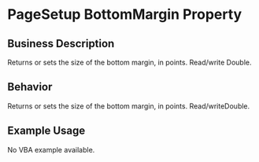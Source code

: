 # PageSetup BottomMargin Property

## Business Description
Returns or sets the size of the bottom margin, in points. Read/write Double.

## Behavior
Returns or sets the size of the bottom margin, in points. Read/writeDouble.

## Example Usage
No VBA example available.